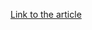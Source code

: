 [Link to the article](https://thehackernews.com/2024/12/moreeggs-maas-expands-operations-with.html)
